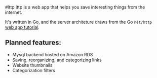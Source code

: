 #lttp
lttp is a web app that helps you save interesting things from the internet.

It's written in Go, and the server architeture draws from the Go `net/http` [web app tutorial](https://golang.org/doc/articles/wiki/).

Planned features:
-----------------
* Mysql backend hosted on Amazon RDS
* Saving, reorganizing, and categorizing links
* Website thumbnails
* Categorization filters

